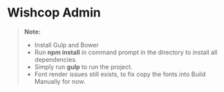 Wishcop Admin
===================

> **Note:**
> - Install Gulp and Bower
> - Run  **npm install** in command prompt in the directory to install all dependencies.
> - Simply run **gulp** to run the project.
> -  Font render issues still exists, to fix copy the fonts into Build Manually for now.
